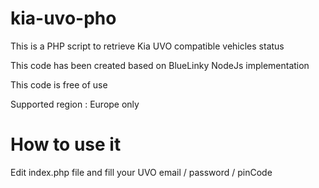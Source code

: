 # kia-uvo-pho

This is a PHP script to retrieve Kia UVO compatible vehicles status

This code has been created based on BlueLinky NodeJs implementation

This code is free of use

Supported region : Europe only

# How to use it

Edit index.php file and fill your UVO email / password / pinCode

